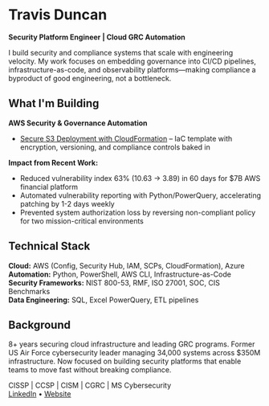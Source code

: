 # Travis Duncan
**Security Platform Engineer | Cloud GRC Automation**

I build security and compliance systems that scale with engineering velocity. My work focuses on embedding governance into CI/CD pipelines, infrastructure-as-code, and observability platforms—making compliance a byproduct of good engineering, not a bottleneck.

## What I'm Building

**AWS Security & Governance Automation**
- [Secure S3 Deployment with CloudFormation](https://github.com/TravDunc/AWS-CloudFormation-Secure-S3-Bucket) – IaC template with encryption, versioning, and compliance controls baked in

**Impact from Recent Work:**
- Reduced vulnerability index 63% (10.63 → 3.89) in 60 days for $7B AWS financial platform
- Automated vulnerability reporting with Python/PowerQuery, accelerating patching by 1-2 days weekly
- Prevented system authorization loss by reversing non-compliant policy for two mission-critical environments

## Technical Stack
**Cloud:** AWS (Config, Security Hub, IAM, SCPs, CloudFormation), Azure  
**Automation:** Python, PowerShell, AWS CLI, Infrastructure-as-Code  
**Security Frameworks:** NIST 800-53, RMF, ISO 27001, SOC, CIS Benchmarks  
**Data Engineering:** SQL, Excel PowerQuery, ETL pipelines

## Background
8+ years securing cloud infrastructure and leading GRC programs. Former US Air Force cybersecurity leader managing 34,000 systems across $350M infrastructure. Now focused on building security platforms that enable teams to move fast without breaking compliance.

CISSP | CCSP | CISM | CGRC | MS Cybersecurity  
[LinkedIn](https://www.linkedin.com/in/travis-w-duncan) • [Website](https://travdunc.github.io)
